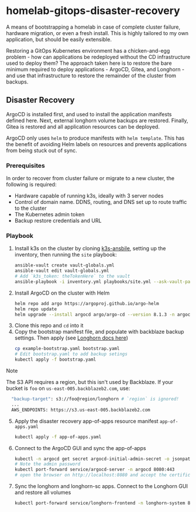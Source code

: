 # homelab-gitops-disaster-recovery
A means of bootstrapping a homelab in case of complete cluster failure, hardware migration, or even a fresh install. This is highly tailored to my own application, but should be easily extensible. 

Restoring a GitOps Kubernetes environment has a chicken-and-egg problem - how can applications be redeployed without the CD infrastructure used to deploy them? The approach taken here is to restore the bare minimum required to deploy applications - ArgoCD, Gitea, and Longhorn - and use that infrastructure to restore the remainder of the cluster from backups. 

## Disaster Recovery 

ArgoCD is installed first, and used to install the application manifests defined here. Next, external longhorn volume backups are restored. Finally, Gitea is restored and all application resources can be deployed.

ArgoCD only uses `helm` to produce manifests with `helm template`. This has the benefit of avoiding Helm labels on resources and prevents applications from being stuck out of sync. 

### Prerequisites 

In order to recover from cluster failure or migrate to a new cluster, the following is required:

* Hardware capable of running k3s, ideally with 3 server nodes
* Control of domain name. DDNS, routing, and DNS set up to route traffic to the cluster
* The Kubernetes admin token
* Backup restore credentials and URL

### Playbook

1. Install k3s on the cluster by cloning [k3s-ansbile](https://github.com/k3s-io/k3s-ansible), setting up the inventory, then running the `site` playbook:
    ```sh
    ansible-vault create vault-globals.yml
    ansible-vault edit vault-globals.yml 
    # Add `k3s_token: theTokenHere` to the vault
    ansible-playbook -i inventory.yml playbooks/site.yml --ask-vault-pass -e @vault-globals.yml
    ```
1. Install ArgoCD on the cluster with Helm
    ```sh
    helm repo add argo https://argoproj.github.io/argo-helm
    helm repo update
    helm upgrade --install argocd argo/argo-cd --version 8.1.3 -n argocd --create-namespace
    ```
1. Clone this repo and `cd` into it
1. Copy the bootstrap manifest file, and populate with backblaze backup settings. Then apply (see [Longhorn docs here](https://longhorn.io/docs/1.9.0/snapshots-and-backups/backup-and-restore/set-backup-target/#set-the-default-backup-target-using-a-manifest-yaml-file))
    ```sh
    cp example-bootstrap.yaml bootstrap.yaml
    # Edit bootstrap.yaml to add backup setings
    kubectl apply -f bootstrap.yaml
    ```

> [!NOTE]  
> The S3 API requires a region, but this isn't used by Backblaze. If your bucket is `foo` on `us-east-005.backblazeb2.com`, use:
>   ```sh
>     "backup-target": s3://foo@region/longhorn # `region` is ignored!
>     ...
>     AWS_ENDPOINTS: https://s3.us-east-005.backblazeb2.com
>   ```
> 

5. Apply the disaster recovery app-of-apps resource manifest `app-of-apps.yaml`
    ```sh
    kubectl apply -f app-of-apps.yaml
    ```
1. Connect to the ArgoCD GUI and sync the app-of-apps
    ```sh
    kubectl -n argocd get secret argocd-initial-admin-secret -o jsonpath="{.data.password}" | base64 -d
    # Note the admin password
    kubectl port-forward service/argocd-server -n argocd 8080:443
    # open the browser on http://localhost:8080 and accept the certificate
    ```
1. Sync the longhorn and longhorn-sc apps. Connect to the Longhorn GUI and restore all volumes
    ```sh
    kubectl port-forward service/longhorn-frontend -n longhorn-system 8081:80
    ```